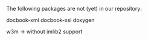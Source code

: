 The following packages are not (yet) in our repository:

docbook-xml
docbook-xsl
doxygen

w3m -> without imlib2 support
